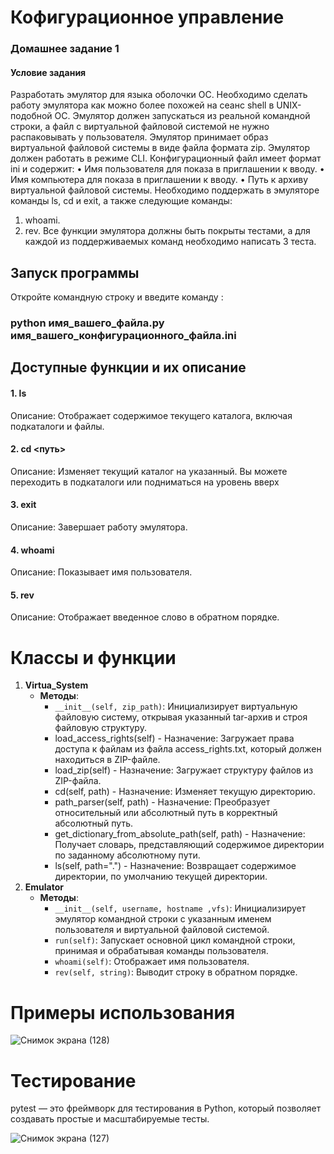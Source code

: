 # Кофигурационное управление
### Домашнее задание 1

#### Условие задания
Разработать эмулятор для языка оболочки ОС. Необходимо сделать работу
эмулятора как можно более похожей на сеанс shell в UNIX-подобной ОС.
Эмулятор должен запускаться из реальной командной строки, а файл с
виртуальной файловой системой не нужно распаковывать у пользователя.
Эмулятор принимает образ виртуальной файловой системы в виде файла формата
zip. Эмулятор должен работать в режиме CLI.
Конфигурационный файл имеет формат ini и содержит:
• Имя пользователя для показа в приглашении к вводу.
• Имя компьютера для показа в приглашении к вводу.
• Путь к архиву виртуальной файловой системы.
Необходимо поддержать в эмуляторе команды ls, cd и exit, а также
следующие команды:
1. whoami.
2. rev.
Все функции эмулятора должны быть покрыты тестами, а для каждой из
поддерживаемых команд необходимо написать 3 теста.


## Запуск программы
Откройте командную строку и введите команду : 
### python имя_вашего_файла.py имя_вашего_конфигурационного_файла.ini

## Доступные функции и их описание
#### 1. ls

Описание: Отображает содержимое текущего каталога, включая подкаталоги и файлы.

#### 2. cd <путь>

Описание: Изменяет текущий каталог на указанный. Вы можете переходить в подкаталоги или подниматься на уровень вверх

#### 3. exit

Описание: Завершает работу эмулятора.

#### 4. whoami
   
Описание: Показывает имя пользователя.

#### 5. rev 

Описание: Отображает введенное слово в обратном порядке.

# Классы и функции 

1. **Virtua_System**
   - **Методы**:
     - `__init__(self, zip_path)`: Инициализирует виртуальную файловую систему, открывая указанный tar-архив и строя файловую структуру.
     - load_access_rights(self) - Назначение: Загружает права доступа к файлам из файла access_rights.txt, который должен находиться в ZIP-файле.
     - load_zip(self) - Назначение: Загружает структуру файлов из ZIP-файла.
     - cd(self, path) - Назначение: Изменяет текущую директорию.
     - path_parser(self, path) - Назначение: Преобразует относительный или абсолютный путь в корректный абсолютный путь.
     - get_dictionary_from_absolute_path(self, path) - Назначение: Получает словарь, представляющий содержимое директории по заданному абсолютному пути.
     - ls(self, path=".") - Назначение: Возвращает содержимое директории, по умолчанию текущей директории.
2. **Emulator**
   - **Методы**:
     - `__init__(self, username, hostname ,vfs)`: Инициализирует эмулятор командной строки с указанным именем пользователя и виртуальной файловой системой.
     - `run(self)`: Запускает основной цикл командной строки, принимая и обрабатывая команды пользователя.
     - `whoami(self)`: Отображает имя пользователя.
     - `rev(self, string)`: Выводит строку в обратном порядке.


# Примеры использования

![Снимок экрана (128)](https://github.com/user-attachments/assets/bf3b5100-038c-4766-9dd7-139e0b01dc0a)

# Тестирование
pytest — это фреймворк для тестирования в Python, который позволяет создавать простые и масштабируемые тесты.

![Снимок экрана (127)](https://github.com/user-attachments/assets/d5c35e12-b7b9-4deb-9d15-47c020191efd)
